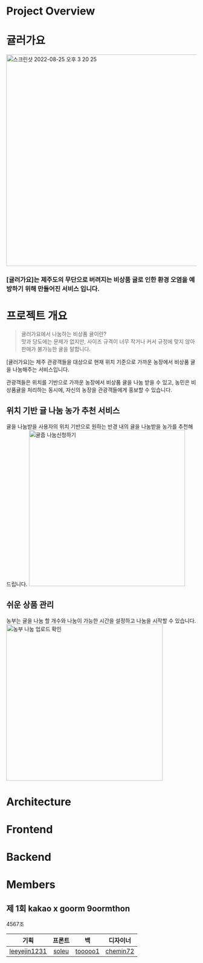 # Project Overview

# 귤러가요

<img width="560" alt="스크린샷 2022-08-25 오후 3 20 25" src="https://user-images.githubusercontent.com/82494506/186589874-366f3328-f3cb-4357-b57b-8b85f623976b.png">

### [귤러가요]는 제주도의 무단으로 버려지는 비상품 귤로 인한 환경 오염을 예방하기 위해 만들어진 서비스 입니다.

# 프로젝트 개요

> 귤러가요에서 나눔하는 비상품 귤이란?  
> 맛과 당도에는 문제가 없지만, 사이즈 규격이 너무 작거나 커서 규정에 맞지 않아 판매가 불가능한 귤을 말합니다.

[귤러가요]는 제주 관광객들을 대상으로 현재 위치 기준으로 가까운 농장에서 비상품 귤을 나눔해주는 서비스입니다.

관광객들은 위치를 기반으로 가까운 농장에서 비상품 귤을 나눔 받을 수 있고, 농민은 비상품귤을 처리하는 동시에, 자신의 농장을 관광객들에게 홍보할 수 있습니다.

## 위치 기반 귤 나눔 농가 추천 서비스

귤을 나눔받을 사용자의 위치 기반으로 원하는 반경 내의 귤을 나눔받을 농가를 추천해 드립니다.
<img width="413" alt="귤줍  나눔신청하기" src="https://user-images.githubusercontent.com/82494506/186590123-52c1a9d7-bd81-45e0-acf4-2afdb07c28d6.png">

## 쉬운 상품 관리

농부는 귤을 나눔 할 개수와 나눔이 가능한 시간을 설정하고 나눔을 시작할 수 있습니다.
<img width="414" alt="농부  나눔 업로드 확인" src="https://user-images.githubusercontent.com/82494506/186590146-b425da1a-be70-4ae0-8278-8e1f5cac9bd2.png">

# Architecture

# Frontend

# Backend

# Members

## 제 1회 kakao x goorm 9oormthon

4567조

|                      기획                       |              프론트              |                  백                  |                디자이너                |
| :---------------------------------------------: | :------------------------------: | :----------------------------------: | :------------------------------------: |
| [leeyejin1231](https://github.com/leeyejin1231) | [soleu](http://github.com/soleu) | [tooooo1](http://github.com/tooooo1) | [chemin72](http://github.com/chemin72) |
